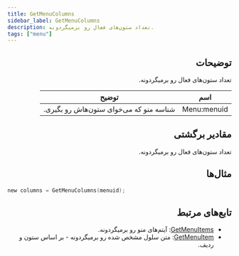 ```yaml
---
title: GetMenuColumns
sidebar_label: GetMenuColumns
description: تعداد ستون‌های فعال رو برمیگردونه.
tags: ["menu"]
---
```


<VersionWarn version='omp v1.1.0.2612' />

<div dir="rtl" style={{ textAlign: "right" }}>

## توضیحات

تعداد ستون‌های فعال رو برمیگردونه.

| اسم        | توضیح                                      |
| ----------- | ------------------------------------------- |
| Menu:menuid | شناسه منو که می‌خوای ستون‌هاش رو بگیری. |

## مقادیر برگشتی

تعداد ستون‌های فعال رو برمیگردونه.

## مثال‌ها

</div>

```c
new columns = GetMenuColumns(menuid);
```

<div dir="rtl" style={{ textAlign: "right" }}>

## تابع‌های مرتبط

- [GetMenuItems](GetMenuItems): آیتم‌های منو رو برمیگردونه.
- [GetMenuItem](GetMenuItem): متن سلول مشخص شده رو برمیگردونه - بر اساس ستون و ردیف.

</div>